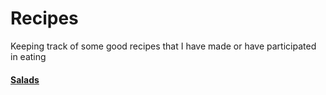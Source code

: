 # Recipes

Keeping track of some good recipes that I have made or have participated in eating

#### [Salads](./salads)
